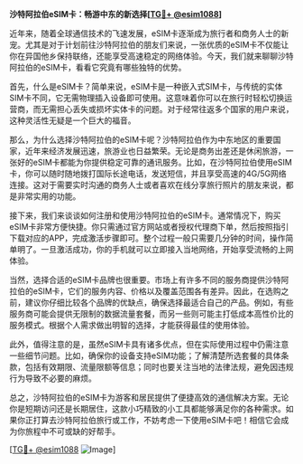 **沙特阿拉伯eSIM卡：畅游中东的新选择[[TG💪+ @esim1088](https://t.me/s/esim1088)]**

近年来，随着全球通信技术的飞速发展，eSIM卡逐渐成为旅行者和商务人士的新宠。尤其是对于计划前往沙特阿拉伯的朋友们来说，一张优质的eSIM卡不仅能让你在异国他乡保持联络，还能享受高速稳定的网络体验。今天，我们就来聊聊沙特阿拉伯的eSIM卡，看看它究竟有哪些独特的优势。

首先，什么是eSIM卡？简单来说，eSIM卡是一种嵌入式SIM卡，与传统的实体SIM卡不同，它无需物理插入设备即可使用。这意味着你可以在旅行时轻松切换运营商，而无需担心丢失或损坏实体卡的问题。对于经常往返多个国家的用户来说，这种灵活性无疑是一个巨大的福音。

那么，为什么选择沙特阿拉伯的eSIM卡呢？沙特阿拉伯作为中东地区的重要国家，近年来经济发展迅速，旅游业也日益繁荣。无论是商务出差还是休闲旅游，一张好的eSIM卡都能为你提供稳定可靠的通讯服务。比如，在沙特阿拉伯使用eSIM卡，你可以随时随地拨打国际长途电话，发送短信，并且享受高速的4G/5G网络连接。这对于需要实时沟通的商务人士或者喜欢在线分享旅行照片的朋友来说，都是非常实用的功能。

接下来，我们来谈谈如何注册和使用沙特阿拉伯的eSIM卡。通常情况下，购买eSIM卡非常方便快捷。你只需通过官方网站或者授权代理商下单，然后按照指引下载对应的APP，完成激活步骤即可。整个过程一般只需要几分钟的时间，操作简单明了。一旦激活成功，你的手机就可以立即接入当地网络，开始享受流畅的上网体验。

当然，选择合适的eSIM卡品牌也很重要。市场上有许多不同的服务商提供沙特阿拉伯的eSIM卡，它们的服务内容、价格以及覆盖范围各有差异。因此，在选购之前，建议你仔细比较各个品牌的优缺点，确保选择最适合自己的产品。例如，有些服务商可能会提供无限制的数据流量套餐，而另一些则可能主打低成本高性价比的服务模式。根据个人需求做出明智的选择，才能获得最佳的使用体验。

此外，值得注意的是，虽然eSIM卡具有诸多优点，但在实际使用过程中仍需注意一些细节问题。比如，确保你的设备支持eSIM功能；了解清楚所选套餐的具体条款，包括有效期限、流量限额等信息；同时也要关注当地的法律法规，避免因违规行为导致不必要的麻烦。

总之，沙特阿拉伯的eSIM卡为游客和居民提供了便捷高效的通信解决方案。无论你是短期访问还是长期居住，这款小巧精致的小工具都能够满足你的各种需求。如果你正打算去沙特阿拉伯旅行或工作，不妨考虑一下使用eSIM卡吧！相信它会成为你旅程中不可或缺的好帮手。

[[TG💪+ @esim1088](https://t.me/s/esim1088) ![Image](https://i.postimg.cc/4NQfJmqS/Snipaste-2025-05-13-00-14-12.png)]